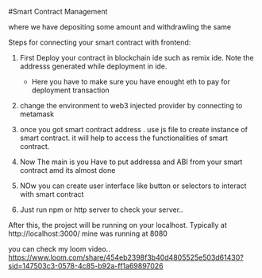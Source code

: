 #Smart Contract Management

where we have depositing some amount and withdrawling the same 

Steps for connecting your smart contract with frontend:

1. First Deploy your contract in blockchain ide such as remix ide. Note the addresss generated while deployment in ide.
    - Here you have to make sure you have enought eth to pay for deployment transaction
      
2. change the environment to web3 injected provider by connecting to metamask
  
3. once you got smart contract address . use js file to create instance of smart contract. it will help to access the functionalities of smart contract.
   
4. Now The main is you Have to put addressa and ABI from your smart contract amd its almost done
 
5. NOw you can create user interface like button or selectors to interact with smart contract

6. Just run npm or http server to check your server..
   
   



After this, the project will be running on your localhost. 
Typically at http://localhost:3000/  mine was running at 8080

you can check my loom video..
https://www.loom.com/share/454eb2398f3b40d4805525e503d61430?sid=147503c3-0578-4c85-b92a-ff1a69897026
